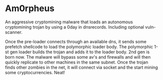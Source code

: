 # Am0rpheus 
An aggressive cryptomining malware that loads an autonomous cryptomining trojan by using a 0day in dnsrecords. Including optional vuln-scanner. 

Once the pre-loader connects through an available dns, it sends some prefetch shellcode to load the polymorphic loader body. The polymorphic 1-st gen loader builds the trojan and adds it to the loader body. 2nd gen is born now. The malware will bypass some av's and firewalls and will then quickly replicate to other machines in the same subnet. Once the trojan finds other zombies in the net, it will connect via socket and the start mining some
cryptocurrencies. Neat!
